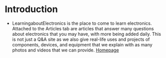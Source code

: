 # Introduction

- LearningaboutElectronics is the place to come to learn electronics. Attached to the Articles tab are articles that answer many questions about electronics that you may have, with more being added daily. This is not just a Q&A site as we also give real-life uses and projects of components, devices, and equipment that we explain with as many photos and videos that we can provide. [Homepage](http://www.learningaboutelectronics.com/)